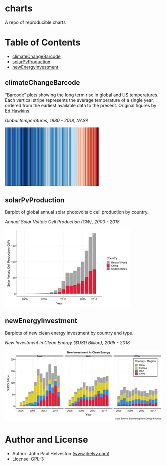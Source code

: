 charts
================

A repo of reproducible charts

# Table of Contents

  - [climateChangeBarcode](#climateChangeBarcode)
  - [solarPvProduction](#solarPvProduction)
  - [newEnergyInvestment](#newEnergyInvestment)

## climateChangeBarcode

“Barcode” plots showing the long term rise in global and US
temperatures. Each vertical stripe represents the average temperature of
a single year, ordered from the earliest available data to the present.
Original figures by [Ed
Hawkins](http://www.climate-lab-book.ac.uk/2018/warming-stripes/#more-5516).

*Global temperatures, 1880 - 2018,
NASA*

<img src="./climateChangeBarcode/plots/nasa_global_preview.png" alt="climateChangeBarcode" width="300"/>

## solarPvProduction

Barplot of global annual solar photovoltaic cell production by country.

*Annual Solar Voltaic Cell Production (GW), 2000 -
2018*

<img src="./solarPvProduction/plots/solarPlot.png" alt="solarPvProduction" width="400"/>

## newEnergyInvestment

Barplots of new clean energy investment by country and type.

*New Investment in Clean Energy ($USD Billion), 2005 -
2018*

<img src="./newEnergyInvestment/plots/facetPlot.png" alt="newEnergyInvestment" width="600"/>

# Author and License

  - Author: John Paul Helveston (www.jhelvy.com)
  - License: GPL-3

